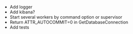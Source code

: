 - Add logger
- Add kibana?
- Start several workers by command option or supervisor
- Return ATTR_AUTOCOMMIT=0 in GetDatabaseConnection
- Add tests